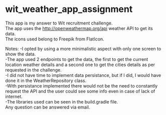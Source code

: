 # wit_weather_app_assignment  

This app is my answer to Wit recruitment challenge.  
The app uses the http://openweathermap.org/api weather API to get its data.  
The icons used belong to Freepik from FlatIcon.  

Notes:
-I opted by using a more minimalistic aspect with only one screen to show the data.  
-The app used 2 endpoints to get the data, the first to get the current location weather details 
and a second one to get the cities details as per requested in the challenge.  
-I did not have time to implement data persistance, but if I did, I would have done it in the WeatherRepository class.  
-With persistance implemented there would not be the need to constantly request the API and the user could see some info 
even in case of lack of internet.  
-The libraries used can be seen in the build.gradle file.  
Any question can be answered via email.  
